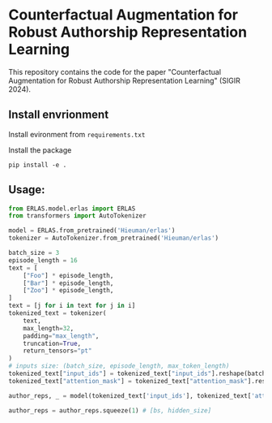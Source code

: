 # Counterfactual Augmentation for Robust Authorship Representation Learning

This repository contains the code for the paper "Counterfactual Augmentation for Robust Authorship Representation Learning" (SIGIR 2024). 

## Install envrionment

Install evironment from ```requirements.txt```

Install the package

```
pip install -e .
```

## Usage:
```python
from ERLAS.model.erlas import ERLAS
from transformers import AutoTokenizer

model = ERLAS.from_pretrained('Hieuman/erlas')
tokenizer = AutoTokenizer.from_pretrained('Hieuman/erlas')

batch_size = 3
episode_length = 16
text = [
    ["Foo"] * episode_length,
    ["Bar"] * episode_length,
    ["Zoo"] * episode_length,
]
text = [j for i in text for j in i]
tokenized_text = tokenizer(
    text, 
    max_length=32,
    padding="max_length", 
    truncation=True,
    return_tensors="pt"
)
# inputs size: (batch_size, episode_length, max_token_length)
tokenized_text["input_ids"] = tokenized_text["input_ids"].reshape(batch_size, 1, episode_length, -1)
tokenized_text["attention_mask"] = tokenized_text["attention_mask"].reshape(batch_size, 1, episode_length, -1)

author_reps, _ = model(tokenized_text['input_ids'], tokenized_text['attention_mask'])

author_reps = author_reps.squeeze(1) # [bs, hidden_size]
```
